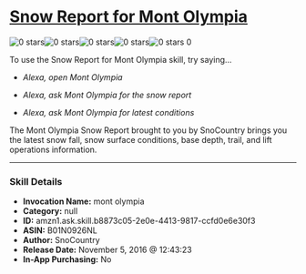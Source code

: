 # [Snow Report for Mont Olympia](http://alexa.amazon.com/#skills/amzn1.ask.skill.b8873c05-2e0e-4413-9817-ccfd0e6e30f3)
![0 stars](../../images/ic_star_border_black_18dp_1x.png)![0 stars](../../images/ic_star_border_black_18dp_1x.png)![0 stars](../../images/ic_star_border_black_18dp_1x.png)![0 stars](../../images/ic_star_border_black_18dp_1x.png)![0 stars](../../images/ic_star_border_black_18dp_1x.png) 0

To use the Snow Report for Mont Olympia skill, try saying...

* *Alexa, open Mont Olympia*

* *Alexa, ask Mont Olympia for the snow report*

* *Alexa, ask Mont Olympia for latest conditions*

The Mont Olympia Snow Report brought to you by SnoCountry brings you the latest snow fall, snow surface conditions,  base depth, trail, and lift operations information.

***

### Skill Details

* **Invocation Name:** mont olympia
* **Category:** null
* **ID:** amzn1.ask.skill.b8873c05-2e0e-4413-9817-ccfd0e6e30f3
* **ASIN:** B01N0926NL
* **Author:** SnoCountry
* **Release Date:** November 5, 2016 @ 12:43:23
* **In-App Purchasing:** No
